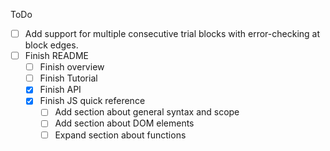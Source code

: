 ToDo

- [ ] Add support for multiple consecutive trial blocks with error-checking at block edges.
- [ ] Finish README
  - [ ] Finish overview
  - [ ] Finish Tutorial
  - [X] Finish API
  - [X] Finish JS quick reference
    - [ ] Add section about general syntax and scope
    - [ ] Add section about DOM elements
    - [ ] Expand section about functions
